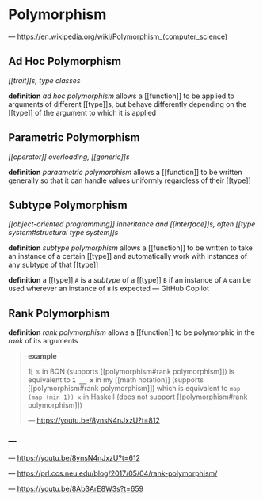 # Polymorphism

&mdash; <https://en.wikipedia.org/wiki/Polymorphism_(computer_science)>

## Ad Hoc Polymorphism

_[[trait]]s, type classes_

**definition** _ad hoc polymorphism_ allows a [[function]] to be applied to arguments of different [[type]]s, but behave differently depending on the [[type]] of the argument to which it is applied

## Parametric Polymorphism

_[[operator]] overloading, [[generic]]s_

**definition** _paraametric polymorphism_ allows a [[function]] to be written generally so that it can handle values uniformly regardless of their [[type]]

## Subtype Polymorphism

_[[object-oriented programming]] inheritance and [[interface]]s, often [[type system#structural type system]]s_

**definition** _subtype polymorphism_ allows a [[function]] to be written to take an instance of a certain [[type]] and automatically work with instances of any subtype of that [[type]]

**definition** a [[type]] `A` is a _subtype_ of a [[type]] `B` if an instance of `A` can be used wherever an instance of `B` is expected &mdash; GitHub Copilot

## Rank Polymorphism

**definition** _rank polymorphism_ allows a [[function]] to be polymorphic in the _rank_ of its arguments

> **example**
>
> $1 \lfloor\ \mathbb x$ in BQN (supports [[polymorphism#rank polymorphism]]) is equivalent to **`1 __ x`** in my [[math notation]] (supports [[polymorphism#rank polymorphism]]) which is equivalent to `map (map (min 1)) x` in Haskell (does not support [[polymorphism#rank polymorphism]])
>
> &mdash; <https://youtu.be/8ynsN4nJxzU?t=812>

### &mdash;

&mdash; <https://youtu.be/8ynsN4nJxzU?t=612>

&mdash; <https://prl.ccs.neu.edu/blog/2017/05/04/rank-polymorphism/>

&mdash; <https://youtu.be/8Ab3ArE8W3s?t=659>
